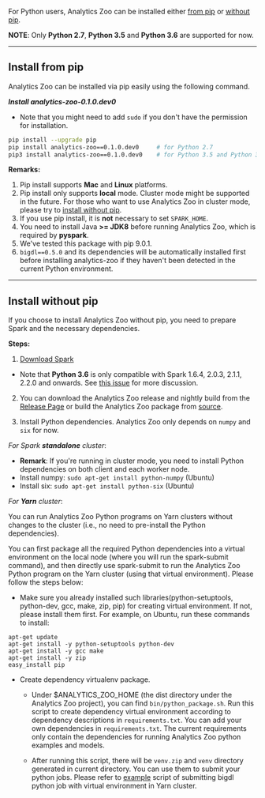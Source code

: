 For Python users, Analytics Zoo can be installed either [from pip](#install-from-pip) or [without pip](#install-without-pip).

**NOTE**: Only __Python 2.7__, __Python 3.5__ and __Python 3.6__ are supported for now.

---
## **Install from pip**

Analytics Zoo can be installed via pip easily using the following command.

***Install analytics-zoo-0.1.0.dev0***

* Note that you might need to add `sudo` if you don't have the permission for installation.

```bash
pip install --upgrade pip
pip install analytics-zoo==0.1.0.dev0     # for Python 2.7
pip3 install analytics-zoo==0.1.0.dev0    # for Python 3.5 and Python 3.6
```

**Remarks:**

1. Pip install supports __Mac__ and __Linux__ platforms.
2. Pip install only supports __local__ mode. Cluster mode might be supported in the future. For those who want to use Analytics Zoo in cluster mode, please try to [install without pip](#install-without-pip).
3. If you use pip install, it is __not__ necessary to set `SPARK_HOME`.
4. You need to install Java __>= JDK8__ before running Analytics Zoo, which is required by __pyspark__.
5. We've tested this package with pip 9.0.1.
6. `bigdl==0.5.0` and its dependencies will be automatically installed first before installing analytics-zoo if they haven't been detected in the current Python environment.


---
## **Install without pip**

If you choose to install Analytics Zoo without pip, you need to prepare Spark and the necessary dependencies.

**Steps:**
1. [Download Spark](https://spark.apache.org/downloads.html)

- Note that __Python 3.6__ is only compatible with Spark 1.6.4, 2.0.3, 2.1.1, 2.2.0 and onwards. See [this issue](https://issues.apache.org/jira/browse/SPARK-19019) for more discussion.


2. You can download the Analytics Zoo release and nightly build from the [Release Page](../release-download.md)
  or build the Analytics Zoo package from [source](../ScalaUserGuide/install.md/#build-with-script-recommended).

3. Install Python dependencies. Analytics Zoo only depends on `numpy` and `six` for now.

*For Spark __standalone__ cluster*:

* __Remark__: If you're running in cluster mode, you need to install Python dependencies on both client and each worker node.
* Install numpy: 
```sudo apt-get install python-numpy``` (Ubuntu)
* Install six: 
```sudo apt-get install python-six``` (Ubuntu)

*For __Yarn__ cluster*:

You can run Analytics Zoo Python programs on Yarn clusters without changes to the cluster (i.e., no need to pre-install the Python dependencies).

You can first package all the required Python dependencies into a virtual environment on the local node (where you will run the spark-submit command),
and then directly use spark-submit to run the Analytics Zoo Python program on the Yarn cluster (using that virtual environment). Please follow the steps below: 
   
* Make sure you already installed such libraries(python-setuptools, python-dev, gcc, make, zip, pip) for creating virtual environment. If not, please install them first.
For example, on Ubuntu, run these commands to install:
```
apt-get update
apt-get install -y python-setuptools python-dev
apt-get install -y gcc make
apt-get install -y zip
easy_install pip
```
* Create dependency virtualenv package.
    * Under $ANALYTICS_ZOO_HOME (the dist directory under the Analytics Zoo project), you can find ```bin/python_package.sh```. Run this script to create dependency virtual environment according to dependency descriptions in `requirements.txt`. You can add your own dependencies in `requirements.txt`. The current requirements only contain the dependencies for running Analytics Zoo python examples and models.

    * After running this script, there will be `venv.zip` and `venv` directory generated in current directory. You can use them to submit your python jobs. Please refer to [example](run-without-pip.md#yarn.example) script of submitting bigdl python job with virtual environment in Yarn cluster.